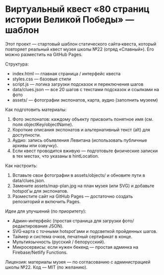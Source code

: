 # Виртуальный квест «80 страниц истории Великой Победы» — шаблон

Этот проект —   стартовый шаблон статического сайта‑квеста, который повторяет реальный квест музея школы №22 (отряд «Славный»). Его можно разместить на GitHub Pages.

Структура:
- index.html — главная страница / интерфейс квеста
- styles.css — базовые стили
- script.js — логика загрузки подсказок и переключения шагов
- data/clues.json — все 20 шагов с текстами подсказок и ссылками на фото
- assets/ — фотографии экспонатов, карта, аудио (заполнить музеем)

Как подготовить материалы:
1. Фото экспонатов: каждому объекту присвоить понятное имя (см. поля objectKey/objectName).
2. Короткие описания экспонатов и альтернативный текст (alt) для доступности.
3. Аудио: запись объявления Левитана (использовать публичные архивы или озвучку).
4. Если квест проводится вживую — подготовьте физические записки в тех местах, что указаны в hintLocation.

Как настроить:
1. Вставьте свои фотографии в assets/objects/ и обновите пути в data/clues.json.
2. Замените assets/map-plan.jpg на план музея (или SVG) и добавьте hotspot'ы для экспонатов.
3. Разместите сайт на GitHub Pages — достаточно создать репозиторий и включить Pages.

Идеи для улучшений (по приоритету):
- Админ-интерфейс (простая страница для загрузки фото/редактирования JSON).
- SVG‑карта с точными hotspot'ами и подсветкой пройденных шагов.
- Таймер и система очков, печатный сертификат в конце.
- Мультиязычность (русский / белорусский).
- Микросервисы: если нужен бекенд — простая админка на Firebase/Netlify Functions.

Лицензия: материалы музея — по согласованию с администрацией школы №22. Код — MIT (по желанию).
